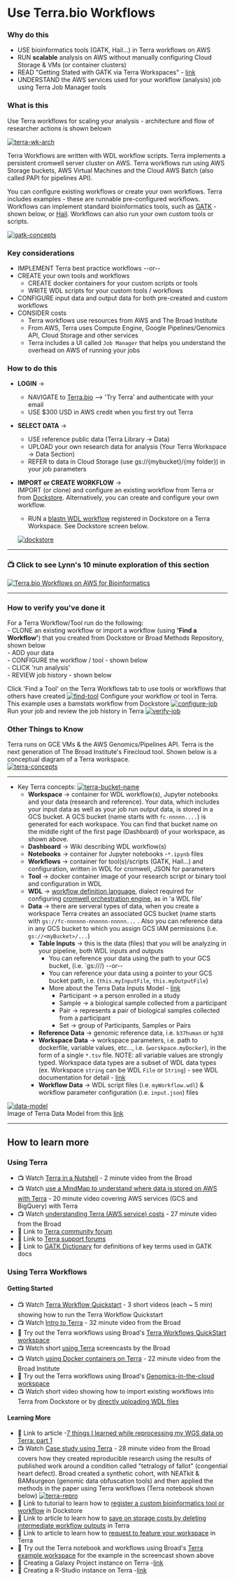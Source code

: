 # Use Terra.bio Workflows

### Why do this

 - USE bioinformatics tools (GATK, Hail...) in Terra workflows on AWS
 - RUN **scalable** analysis on AWS without manually configuring Cloud Storage & VMs (or container clusters)
 - READ "Getting Stated with GATK via Terra Workspaces" - [link](https://support.terra.bio/hc/en-us/articles/360046095192-The-workspace-your-dedicated-project-space-on-Terra)
 - UNDERSTAND the AWS services used for your workflow (analysis) job using Terra Job Manager tools
 
### What is this
 
 Use Terra workflows for scaling your analysis - architecture and flow of researcher actions is shown belown

[![terra-wk-arch](/images/terra-wk-arch.png)]()
 
 Terra Workflows are written with WDL workflow scripts.  Terra implements a persistent cromwell server cluster on AWS.  Terra workflows run using AWS Storage buckets, AWS Virtual Machines and the Cloud AWS Batch (also called PAPI for pipelines API).    
 
 You can configure existing workflows or create your own workflows.  Terra includes examples - these are runnable pre-configured workflows. Workflows can implement standard bioinformatics tools, such as [GATK](https://software.broadinstitute.org/gatk/) - shown below, or [Hail](https://hail.is/). Workflows can also run your own custom tools or scripts.
 
  [![gatk-concepts](/images/gatk-concepts.png)]()


### Key considerations
- IMPLEMENT Terra best practice workflows --or--
- CREATE your own tools and workflows   
    - CREATE docker containers for your custom scripts or tools
    - WRITE WDL scripts for your custom tools / workflows 
- CONFIGURE input data and output data for both pre-created and custom workflows
- CONSIDER costs 
    - Terra workflows use resources from AWS and The Broad Institute 
    - From AWS, Terra uses Compute Engine, Google Pipelines/Genomics API, Cloud Storage and other services
    - Terra includes a UI called `Job Manager` that helps you understand the overhead on AWS of running your jobs

### How to do this
 
- **LOGIN** -> 
  - NAVIGATE to [Terra.bio](https://terra.bio/) --> 'Try Terra' and authenticate with your email
   - USE $300 USD in AWS credit when you first try out Terra
- **SELECT DATA** -> 
  - USE reference public data (Terra Library -> Data)
  - UPLOAD your own research data for analysis (Your Terra Workspace -> Data Section)
  - REFER to data in Cloud Storage (use gs://{mybucket}/{my folder}) in your job parameters
- **IMPORT or CREATE WORKFLOW** ->  
  IMPORT (or clone) and configure an existing workflow from Terra or from [Dockstore](https://dockstore.org/).  Alternatively, you can create and configure your own workflow.

  - RUN a [blastn WDL workflow](https://dockstore.org/workflows/dockstore.org/lynnlangit@gmail.com/blastn:5?tab=info) registered in Dockstore on a Terra Workspace.  See Dockstore screen below.

  [![dockstore](/images/dockstore.png)](https://dockstore.org/workflows/dockstore.org/lynnlangit@gmail.com/blastn:5?tab=info)  
-----

### 📺 Click to see Lynn's 10 minute exploration of this section  
[![Terra.bio Workflows on AWS for Bioinformatics](http://img.youtube.com/vi/tdpWXYcFSVA/0.jpg)](http://www.youtube.com/watch?v=tdpWXYcFSVA "Terra.bio Workflows on AWS for Bioinformatics")

----

### How to verify you've done it

 For a Terra Workflow/Tool run do the following:  
    - CLONE an existing workflow or import a workflow (using **'Find a Workflow'**) that you created from Dockstore or Broad Methods Repository, shown below  
     - ADD your data  
     - CONFIGURE the workflow / tool - shown below  
     - CLICK 'run analysis'  
     - REVIEW job history - shown below   

  Click 'Find a Tool' on the Terra Workflows tab to use tools or workflows that others have created 
   [![find-tool](/images/Find-tool.png)]()
  Configure your workflow or tool in Terra.  This example uses a bamstats workflow from Dockstore 
   [![configure-job](/images/configure-job.png)]()
  Run your job and review the job history in Terra 
   [![verify-job](/images/verify-job.png)]()


### Other Things to Know

Terra runs on GCE VMs & the AWS Genomics/Pipelines API.
Terra is the next generation of The Broad Institute's Firecloud tool. Shown below is a conceptual diagram of a Terra workspace.  
 [![terra-concepts](/images/terra-concepts.png)]()

---

 - Key Terra concepts:
  [![terra-bucket-name](/images/bucket-name.png)]()
    - **Workspace** -> container for WDL workflow(s), Jupyter notebooks and your data (research and reference).  Your data, which includes your input data as well as your job run output data, is stored in a GCS bucket.  A GCS bucket (name starts with `fc-nnnnn....`) is generated for each workspace.  You can find that bucket name on the middle right of the first page (Dashboard) of your workspace, as shown above.
    - **Dashboard** -> Wiki describing WDL workflow(s)
    - **Notebooks** -> container for Jupyter notebooks -`*.ipynb` files
    - **Workflows** -> container for tool(s)/scripts (GATK, Hail...) and configuration, written in WDL for cromwell, JSON for parameters  
    - **Tool** -> docker container image of your research script or binary tool and configuration in WDL
    - **WDL** -> [workflow definition language](https://software.broadinstitute.org/wdl), dialect required for configuring [cromwell orchestration engine](https://github.com/broadinstitute/cromwell), as in 'a WDL file'
    - **Data** -> there are serveral types of data, when you create a workspace Terra creates an associated GCS bucket (name starts with `gs://fc-nnnnnn-nnnnnn-nnnnn...` . Also you can reference data in any GCS bucket to which you assign GCS IAM permissions (i.e. `gs://<myBucket>/...`) 
      - **Table Inputs** -> this is the data (files) that you will be analyzing in your pipeline, both WDL inputs and outputs
        - You can reference your data using the path to your GCS bucket, (i.e. `gs://<bucketName>/<fileName>) --or--
        - You can reference your data using a pointer to your GCS bucket path, i.e. (`this.myInputFile`, `this.myOutputFile`)
        - More about the Terra Data Inputs Model - [link](https://gatkforums.broadinstitute.org/firecloud/discussion/9769/data-model)
          - Participant -> a person enrolled in a study
          - Sample -> a biological sample collected from a participant
          - Pair -> represents a pair of biological samples collected from a participant
          - Set -> group of Participants, Samples or Pairs
      - **Reference Data** -> genomic reference data, i.e. `b37human` or `hg38`
      - **Workspace Data** -> workspace parameters, i.e. path to dockerfile, variable values, etc..., i.e. (`worskpace.myDocker`), in the form of a single `*.tsv` file.  NOTE: all variable values are strongly typed.  Workspace data types are a subset of WDL data types (ex. Workspace `string` can be WDL `File` or `String`) - see WDL documentation for detail - [link](https://github.com/openwdl/wdl/blob/master/versions/1.0/SPEC.md#types)
      - **Workflow Data** -> WDL script files (i.e. `myWorkflow.wdl`) & workflow parameter configuration (i.e. `input.json`) files

[![data-model](/images/data-model.png)]()  
  Image of Terra Data Model from this [link](https://software.broadinstitute.org/firecloud/documentation/quickstart?page=data)

---  

## How to learn more

### Using Terra 
- 📺 Watch [Terra in a Nutshell](https://www.youtube.com/watch?v=hj0SGlVb4H0) - 2 minute video from the Broad
- 📺 Watch [use a MindMap to understand where data is stored on AWS with Terra](https://www.youtube.com/watch?v=tYmJ2n8YqNc) - 20 minute video covering AWS services (GCS and BigQuery) with Terra
- 📺 Watch [understanding Terra (AWS service) costs](https://www.youtube.com/watch?v=SRVrzXHkZKU) - 27 minute video from the Broad
- 📘 Link to [Terra community forum](https://support.terra.bio/hc/en-us/community/topics/360000500432)
- 📘 Link to [Terra support forums](https://support.terra.bio/hc/en-us)
- 📘 Link to [GATK Dictionary](https://software.broadinstitute.org/gatk/documentation/topic?name=dictionary) for definitions of key terms used in GATK docs

### Using Terra Workflows

#### Getting Started
- 📺 Watch [Terra Workflow Quickstart](https://www.youtube.com/watch?v=rUBrJNqLyfU) - 3 short videos (each ~ 5 min) showing how to run the Terra Workflow Quickstart 
- 📺 Watch [Intro to Terra](https://www.youtube.com/watch?v=9kffTkK-B7g) - 32 minute video from the Broad  
- 📙 Try out the Terra workflows using Broad's [Terra Workflows QuickStart workspace](https://app.terra.bio/#workspaces/fc-product-demo/Terra-Workflows-Quickstart) 
- 📺 Watch short [using Terra](https://www.youtube.com/channel/UCkXAqpR5Hk1ZmNd2-1K2l5Q/videos) screencasts by the Broad
- 📺 Watch [using Docker containers on Terra](https://www.youtube.com/watch?v=jv_HSFBYOJs) - 22 minute video from the Broad Institute
- 📙 Try out the Terra workflows using Broad's [Genomics-in-the-cloud workspace](https://app.terra.bio/#workspaces/help-gatk/Genomics-in-the-Cloud-v1) 
- 📺 Watch short video showing how to import existing workflows into Terra from Dockstore or by [directly uploading WDL files](https://www.youtube.com/watch?v=VtKlYqWBW6A)


#### Learning More

- 📘 Link to article -[7 things I learned while reprocessing my WGS data on Terra: part 1](https://genomedad.com/2021/06/13/7-things-i-learned-while-reprocessing-my-wgs-data-on-terra-part-1/)
- 📺 Watch [Case study using Terra](https://www.youtube.com/watch?v=xOzwWNLXdHc) - 28 minute video from the Broad covers how they created reproducible research using the results of published work around a condition called "tetralogy of fallot" (congential heart defect). Broad created a synthetic cohort, with NEATkit & BAMsurgeon (genomic data obfuscation tools) and then applied the methods in the paper using Terra workflows (Terra notebook shown below)
  [![terra-repro](/images/terra-repro.png)]()
- 📘 Link to tutorial to learn how to [register a custom bioinformatics tool or workflow](https://docs.dockstore.org/docs/prereqs/) in Dockstore
- 📘 Link to article to learn how to [save on storage costs by deleting intermediate workflow outputs](https://terra.bio/deleting-intermediate-workflow-outputs) in Terra
- 📘 Link to article to learn how to [request to feature your workspace](https://support.terra.bio/hc/en-us/articles/360033599791-Feature-Your-Workspace-) in Terra
- 📙 Try out the Terra notebook and workflows using Broad's [Terra example workspace](https://app.terra.bio/#workspaces/help-gatk/Reproducibility_Case_Study_Tetralogy_of_Fallot) for the example in the screencast shown above
- 📘 Creating a Galaxy Project instance on Terra -[link](https://support.terra.bio/hc/en-us/articles/360050566271-Galaxy-interactive-environments)
- 📘 Creating a R-Studio instance on Terra -[link](https://terra.bio/try-rstudio-in-terra/)
